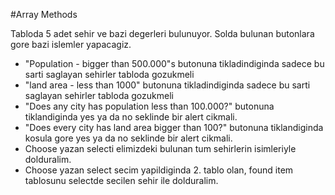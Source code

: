 
#Array Methods

Tabloda 5 adet sehir ve bazi degerleri bulunuyor. Solda bulunan butonlara gore bazi islemler yapacagiz.

- "Population - bigger than 500.000"s butonuna tikladindiginda sadece bu sarti saglayan sehirler tabloda gozukmeli
- "land area - less than 1000" butonuna tikladindiginda sadece bu sarti saglayan sehirler tabloda gozukmeli
- "Does any city has population less than 100.000?" butonuna tiklandiginda yes ya da no seklinde bir alert cikmali.
- "Does every city has land area bigger than 100?" butonuna tiklandiginda kosula gore yes ya da no seklinde bir alert cikmali.
- Choose yazan selecti elimizdeki bulunan tum sehirlerin isimleriyle dolduralim.
- Choose yazan select secim yapildiginda 2. tablo olan, found item tablosunu selectde secilen sehir ile dolduralim.


